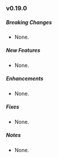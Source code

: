 ### v0.19.0

##### Breaking Changes
* None.

##### New Features
* None.

##### Enhancements
* None.

##### Fixes
* None.

##### Notes
* None.
